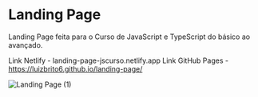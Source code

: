 # Landing Page
Landing Page feita para o  Curso de JavaScript e TypeScript do básico ao avançado.

Link Netlify - landing-page-jscurso.netlify.app
Link GitHub Pages - https://luizbrito6.github.io/landing-page/

![Landing Page (1)](https://github.com/luizbrito6/landing-page/assets/112624030/846dd870-3b6c-4047-bf69-8d6c6e3a8681)


